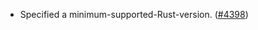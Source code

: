- Specified a minimum-supported-Rust-version.
  ([\#4398](https://github.com/anoma/namada/pull/4398))